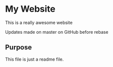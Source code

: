 # My Website

This is a really awesome website

Updates made on master on GitHub before rebase

## Purpose 

This file is just a readme file.
